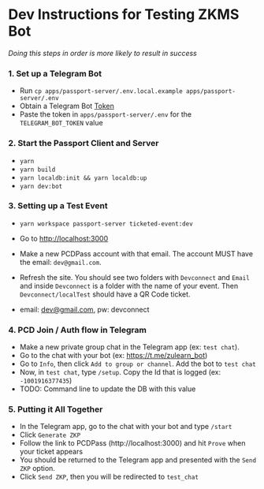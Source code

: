 # Dev Instructions for Testing ZKMS Bot

*Doing this steps in order is more likely to result in success*

### 1. Set up a Telegram Bot

- Run `cp apps/passport-server/.env.local.example apps/passport-server/.env`
- Obtain a Telegram Bot [Token](https://core.telegram.org/bots/tutorial#obtain-your-bot-token)
- Paste the token in `apps/passport-server/.env` for the `TELEGRAM_BOT_TOKEN` value

### 2. Start the Passport Client and Server

- `yarn`
- `yarn build`
- `yarn localdb:init && yarn localdb:up`
- `yarn dev:bot`

### 3. Setting up a Test Event

- `yarn workspace passport-server ticketed-event:dev`

- Go to [http://localhost:3000](http://localhost:3000)
- Make a new PCDPass account with that email. The account MUST have the email: `dev@gmail.com`.
- Refresh the site. You should see two folders with `Devconnect` and `Email` and inside `Devconnect` is a folder with the name of your event. Then `Devconnect/localTest` should have a QR Code ticket.

- email: dev@gmail.com, pw: devconnect

### 4. PCD Join / Auth flow in Telegram

- Make a new private group chat in the Telegram app (ex: `test chat`).
- Go to the chat with your bot (ex: https://t.me/zulearn_bot)
- Go to `Info`, then click `Add to group or channel`. Add the bot to `test chat`
- Now, in `test chat`, type `/setup`. Copy the Id that is logged (ex: `-1001916377435`)
- TODO: Command line to update the DB with this value

### 5. Putting it All Together

- In the Telegram app, go to the chat with your bot and type `/start`
- Click `Generate ZKP`
- Follow the link to PCDPass (http://localhost:3000) and hit `Prove` when your ticket appears
- You should be returned to the Telegram app and presented with the `Send ZKP` option.
- Click `Send ZKP`, then you will be redirected to `test_chat`


